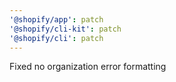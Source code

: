 ```yaml
---
'@shopify/app': patch
'@shopify/cli-kit': patch
'@shopify/cli': patch
---
```


Fixed no organization error formatting
